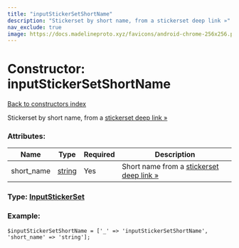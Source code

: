 ```yaml
---
title: "inputStickerSetShortName"
description: "Stickerset by short name, from a stickerset deep link »"
nav_exclude: true
image: https://docs.madelineproto.xyz/favicons/android-chrome-256x256.png
---
```

# Constructor: inputStickerSetShortName  
[Back to constructors index](/API_docs/constructors/index.html)



Stickerset by short name, from a [stickerset deep link »](https://core.telegram.org/api/links#stickerset-links)

### Attributes:

| Name     |    Type       | Required | Description |
|----------|---------------|----------|-------------|
|short\_name|[string](/API_docs/types/string.html) | Yes|Short name from a [stickerset deep link »](https://core.telegram.org/api/links#stickerset-links)|



### Type: [InputStickerSet](/API_docs/types/InputStickerSet.html)


### Example:

```
$inputStickerSetShortName = ['_' => 'inputStickerSetShortName', 'short_name' => 'string'];
```  
